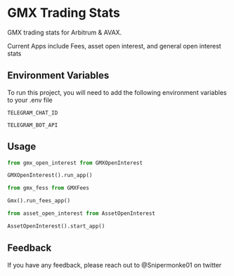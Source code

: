 
# GMX Trading Stats

GMX trading stats for Arbitrum & AVAX.

Current Apps include Fees, asset open interest, and general open interest stats


## Environment Variables

To run this project, you will need to add the following environment variables to your .env file

`TELEGRAM_CHAT_ID`

`TELEGRAM_BOT_API`




## Usage

```python
from gmx_open_interest from GMXOpenInterest

GMXOpenInterest().run_app()
```

```python
from gmx_fess from GMXFees

Gmx().run_fees_app()
```

```python
from asset_open_interest from AssetOpenInterest

AssetOpenInterest().start_app()
```

## Feedback

If you have any feedback, please reach out to @Snipermonke01 on twitter

